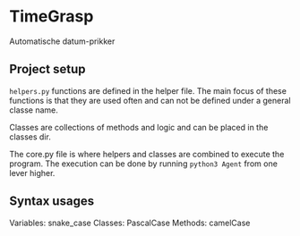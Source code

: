 # TimeGrasp

Automatische datum-prikker

## Project setup

`helpers.py` functions are defined in the helper file. The main focus of these functions is that they are used often and can not be defined under a general classe name.

Classes are collections of methods and logic and can be placed in the classes dir.

The core.py file is where helpers and classes are combined to execute the program. The execution can be done by running `python3 Agent` from one lever higher.

## Syntax usages

Variables: snake_case
Classes: PascalCase
Methods: camelCase